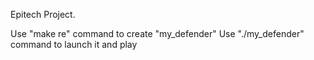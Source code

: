 Epitech Project.

Use "make re" command to create "my_defender"
Use "./my_defender" command to launch it and play
